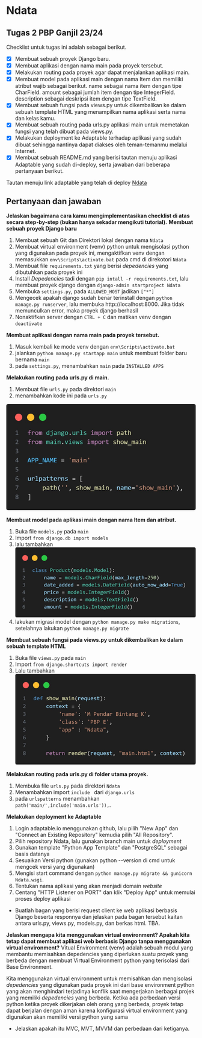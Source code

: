 # Ndata
## Tugas 2 PBP Ganjil 23/24

Checklist untuk tugas ini adalah sebagai berikut.

- [X] Membuat sebuah proyek Django baru.
- [x] Membuat aplikasi dengan nama main pada proyek tersebut.
- [x] Melakukan routing pada proyek agar dapat menjalankan aplikasi main.
- [x] Membuat model pada aplikasi main dengan nama Item dan memiliki atribut wajib sebagai berikut.
		name sebagai nama item dengan tipe CharField.
		amount sebagai jumlah item dengan tipe IntegerField.
		description sebagai deskripsi item dengan tipe TextField.
- [X] Membuat sebuah fungsi pada views.py untuk dikembalikan ke dalam sebuah template HTML yang menampilkan nama aplikasi serta nama dan kelas kamu.
- [X] Membuat sebuah routing pada urls.py aplikasi main untuk memetakan fungsi yang telah dibuat pada views.py.
- [X] Melakukan deployment ke Adaptable terhadap aplikasi yang sudah dibuat sehingga nantinya dapat diakses oleh teman-temanmu melalui Internet.
- [X] Membuat sebuah README.md yang berisi tautan menuju aplikasi Adaptable yang sudah di-deploy, serta jawaban dari beberapa pertanyaan berikut.

Tautan menuju link adaptable yang telah di deploy [Ndata](https://ndata.adaptable.app/)

## Pertanyaan dan jawaban
**Jelaskan bagaimana cara kamu mengimplementasikan checklist di atas secara step-by-step (bukan hanya sekadar mengikuti tutorial).**
**Membuat sebuah proyek Django baru**
1. Membuat sebuah Git dan Direktori lokal dengan nama ```Ndata``` 
2. Membuat virtual environment (venv) python untuk mengisolasi python yang digunakan pada proyek ini, mengaktifkan venv dengan memasukkan ```env\Scripts\activate.bat``` pada cmd di direkotori ```Ndata```
3. Membuat file ```requirements.txt``` yang berisi *depedencies* yang dibutuhkan pada proyek ini
4. Install *Depedencies* tadi dengan ```pip intall -r requirements.txt```, lalu membuat proyek django dengan ```django-admin startproject Ndata``` 
5. Membuka ```settings.py```, pada ```ALLOWED_HOST``` jadikan ```["*"]```
6. Mengecek apakah django sudah benar terinstall dengan ```python manage.py runserver```, lalu membuka http://localhost:8000. Jika tidak memunculkan error, maka proyek django berhasil 
7. Nonaktifkan server dengan ```CTRL + C``` dan matikan venv dengan ```deactivate```

**Membuat aplikasi dengan nama main pada proyek tersebut.**
1. Masuk kembali ke mode venv dengan  ```env\Scripts\activate.bat```
2. jalankan ```python manage.py startapp main``` untuk membuat folder baru bernama ```main```
3. pada ```settings.py```, menambahkan ```main``` pada ```INSTALLED APPS```

**Melakukan routing pada urls.py di main.**
1. Membuat file ```urls.py``` pada direktori ```main``` 
2. menambahkan kode ini pada ```urls.py```
<img src="assets/urls di main.jpeg" alt="Isi urls.py di main" title="Isi urls.py di main">

**Membuat model pada aplikasi main dengan nama Item dan atribut.**
1. Buka file ```models.py``` pada ```main```
2. Import ```from django.db import models```
3. lalu tambahkan <img src="assets/IsiModels.py.jpeg" alt="Isi Modeks.py di main" title="Isi Models.py di main">
4. lakukan migrasi model dengan ```python manage.py make migrations```, setelahnya lakukan ```python manage.py migrate```

**Membuat sebuah fungsi pada views.py untuk dikembalikan ke dalam sebuah template HTML**
1. Buka file ```views.py``` pada ```main```
2. Import ```from django.shortcuts import render```
3. Lalu tambahkan <img src="assets/DataViews.py.jpeg" alt="Data pada views.py" title="Data pada views.py">

**Melakukan routing pada urls.py di folder utama proyek.**
1. Membuka file ```urls.py``` pada direktori ```Ndata``` 
2. Menambahkan import ```include ``` dari ```django.urls```
3. pada ```urlspatterns``` menambahkan ```path('main/',include('main.urls')),```.

**Melakukan deployment ke Adaptable**
1. Login adaptable.io menggunakan github, lalu pilih "New App" dan "Connect an Existing Repository" kemudia pilih "All Repository".
2. Pilih repository Ndata, lalu gunakan branch main untuk *deployment*
3. Gunakan template "Python App Template"  dan "PostgreSQL" sebagai basis datanya
4. Sesuaikan Versi python (gunakan python --version di cmd untuk mengcek versi yang digunakan)
5. Mengisi start command dengan ```python manage.py migrate && gunicorn Ndata.wsgi```.
7. Tentukan nama aplikasi yang akan menjadi domain *website*
8. Centang "HTTP Listener on PORT" dan klik "Deploy App" untuk memulai proses deploy aplikasi

* Buatlah bagan yang berisi request client ke web aplikasi berbasis Django beserta responnya dan jelaskan pada bagan tersebut kaitan antara urls.py, views.py, models.py, dan berkas html.
TBA.

**Jelaskan mengapa kita menggunakan virtual environment? Apakah kita tetap dapat membuat aplikasi web berbasis Django tanpa menggunakan virtual environment?**
Vitual Environment (venv) adalah sebuah modul yang membantu memisahkan depedencies yang diperlukan suatu proyek yang berbeda dengan membuat Virtual Environment python yang terisolasi dari Base Environment. 

Kita menggunakan virtual environment untuk memisahkan dan mengisolasi *depedencies* yang digunakan pada proyek ini dari base environment python yang akan menghindari terjadinya konflik saat mengerjakan berbagai projek yang memiliki *depedencies* yang berbeda. Ketika ada perbedaan versi python ketika proyek dikerjakan oleh orang yang berbeda, proyek tetap dapat berjalan dengan aman karena konfigurasi virtual environment yang digunakan akan memiliki versi python yang sama

* Jelaskan apakah itu MVC, MVT, MVVM dan perbedaan dari ketiganya.
